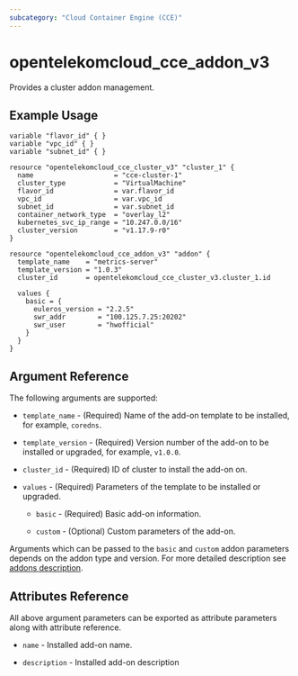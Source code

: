 ```yaml
---
subcategory: "Cloud Container Engine (CCE)"
---
```


# opentelekomcloud_cce_addon_v3

Provides a cluster addon management.

## Example Usage

```hcl
variable "flavor_id" { }
variable "vpc_id" { }
variable "subnet_id" { }

resource "opentelekomcloud_cce_cluster_v3" "cluster_1" {
  name                    = "cce-cluster-1"
  cluster_type            = "VirtualMachine"
  flavor_id               = var.flavor_id
  vpc_id                  = var.vpc_id
  subnet_id               = var.subnet_id
  container_network_type  = "overlay_l2"
  kubernetes_svc_ip_range = "10.247.0.0/16"
  cluster_version         = "v1.17.9-r0"
}

resource "opentelekomcloud_cce_addon_v3" "addon" {
  template_name    = "metrics-server"
  template_version = "1.0.3"
  cluster_id       = opentelekomcloud_cce_cluster_v3.cluster_1.id

  values {
    basic = {
      euleros_version = "2.2.5"
      swr_addr        = "100.125.7.25:20202"
      swr_user        = "hwofficial"
    }
  }
}
```

## Argument Reference

The following arguments are supported:

* `template_name` - (Required) Name of the add-on template to be installed, for example, `coredns`.

* `template_version` - (Required) Version number of the add-on to be installed or upgraded, for example, `v1.0.0`.

* `cluster_id` - (Required) ID of cluster to install the add-on on.

* `values` - (Required) Parameters of the template to be installed or upgraded.

    * `basic` - (Required) Basic add-on information.

    * `custom` - (Optional) Custom parameters of the add-on.

Arguments which can be passed to the `basic` and `custom` addon parameters depends on the addon type and version.
For more detailed description see [addons description](https://github.com/opentelekomcloud/terraform-provider-opentelekomcloud/blob/devel/opentelekomcloud/services/cce/addon-templates.md).

## Attributes Reference

All above argument parameters can be exported as attribute parameters along with attribute reference.

* `name` - Installed add-on name.

* `description` - Installed add-on description
